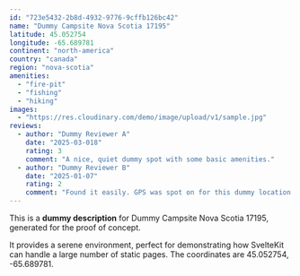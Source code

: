```yaml
---
id: "723e5432-2b8d-4932-9776-9cffb126bc42"
name: "Dummy Campsite Nova Scotia 17195"
latitude: 45.052754
longitude: -65.689781
continent: "north-america"
country: "canada"
region: "nova-scotia"
amenities:
  - "fire-pit"
  - "fishing"
  - "hiking"
images:
  - "https://res.cloudinary.com/demo/image/upload/v1/sample.jpg"
reviews:
  - author: "Dummy Reviewer A"
    date: "2025-03-018"
    rating: 3
    comment: "A nice, quiet dummy spot with some basic amenities."
  - author: "Dummy Reviewer B"
    date: "2025-01-07"
    rating: 2
    comment: "Found it easily. GPS was spot on for this dummy location."
---
```


This is a **dummy description** for Dummy Campsite Nova Scotia 17195, generated for the proof of concept.

It provides a serene environment, perfect for demonstrating how SvelteKit can handle a large number of static pages. The coordinates are 45.052754, -65.689781.
